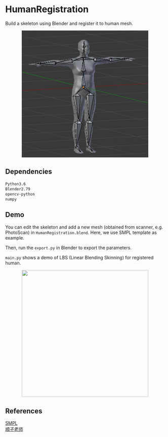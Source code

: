 # HumanRegistration
Build a skeleton using Blender and register it to human mesh.

<div  align="center"> 
<img src="./img/skeleton.png" width = "400" height = "400"/>
</div>

## Dependencies
```
Python3.6
Blender2.79
opencv-python
numpy
```

## Demo
You can edit the skeleton and add a new mesh (obtained from scanner, e.g. PhotoScan) in ```HumanRegistration.blend```. Here, we use SMPL template as example.

Then, run the ```export.py``` in Blender to export the parameters.

```main.py``` shows a demo of LBS (Linear Blending Skinning) for registered human.

<div  align="center"> 
<img src="./img/lbs.png" width = "400" height = "400"/>
</div>

## References
[SMPL](https://smpl.is.tue.mpg.de/)<br>
[顺子老师](https://space.bilibili.com/38988725/)